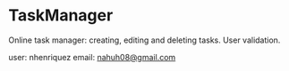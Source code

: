 # TaskManager
Online task manager: creating, editing and deleting tasks. User validation.

user: nhenriquez
email: nahuh08@gmail.com
